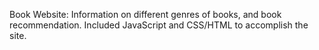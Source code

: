 Book Website: 
Information on different genres of books, and book recommendation. Included JavaScript and CSS/HTML to accomplish the site.
